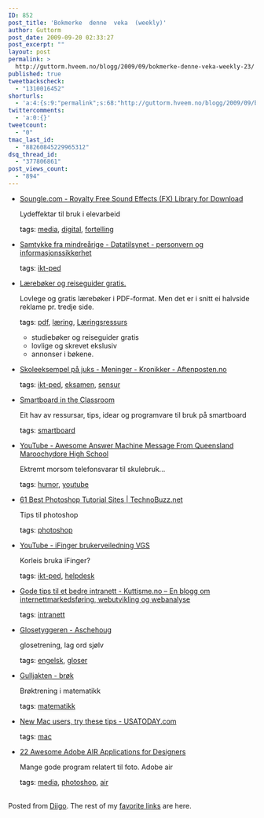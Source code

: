 ```yaml
---
ID: 852
post_title: 'Bokmerke  denne  veka  (weekly)'
author: Guttorm
post_date: 2009-09-20 02:33:27
post_excerpt: ""
layout: post
permalink: >
  http://guttorm.hveem.no/blogg/2009/09/bokmerke-denne-veka-weekly-23/
published: true
tweetbackscheck:
  - "1310016452"
shorturls:
  - 'a:4:{s:9:"permalink";s:68:"http://guttorm.hveem.no/blogg/2009/09/bokmerke-denne-veka-weekly-23/";s:7:"tinyurl";s:25:"http://tinyurl.com/lztxed";s:4:"isgd";s:18:"http://is.gd/3tJCG";s:5:"bitly";s:19:"http://bit.ly/LIyLk";}'
twittercomments:
  - 'a:0:{}'
tweetcount:
  - "0"
tmac_last_id:
  - "88260845229965312"
dsq_thread_id:
  - "377806861"
post_views_count:
  - "894"
---
```

<ul class='diigo-linkroll'><li><p class='diigo-link'><a rel='nofollow' href='http://www.soungle.com'>Soungle.com - Royalty Free Sound Effects (FX) Library for Download</a></p><p class='diigo-description'>Lydeffektar til bruk i elevarbeid</p><p class='diigo-tags'><a style='color:#000 !important;text-decoration:none !important;' href='http://www.diigo.com/cloud/guttorm1979'>tags</a>: <a href='http://www.diigo.com/user/guttorm1979/media'>media</a>, <a href='http://www.diigo.com/user/guttorm1979/digital'>digital</a>, <a href='http://www.diigo.com/user/guttorm1979/fortelling'>fortelling</a></p></li><li><p class='diigo-link'><a rel='nofollow' href='http://www.datatilsynet.no/templates/article____899.aspx'>Samtykke fra mindreårige - Datatilsynet - personvern og informasjonssikkerhet</a></p><p class='diigo-tags'><a style='color:#000 !important;text-decoration:none !important;' href='http://www.diigo.com/cloud/guttorm1979'>tags</a>: <a href='http://www.diigo.com/user/guttorm1979/ikt-ped'>ikt-ped</a></p></li><li><p class='diigo-link'><a rel='nofollow' href='http://bookboon.com/no'>Lærebøker og reiseguider gratis.</a></p><p class='diigo-description'>Lovlege og gratis lærebøker i PDF-format. Men det er i snitt ei halvside reklame pr. tredje side. </p><p class='diigo-tags'><a style='color:#000 !important;text-decoration:none !important;' href='http://www.diigo.com/cloud/guttorm1979'>tags</a>: <a href='http://www.diigo.com/user/guttorm1979/pdf'>pdf</a>, <a href='http://www.diigo.com/user/guttorm1979/læring'>læring</a>, <a href='http://www.diigo.com/user/guttorm1979/Læringsressurs'>Læringsressurs</a></p><ul class='diigo-highlights'><li><div class="content">studiebøker og reiseguider gratis</div></li><li><div class="content">lovlige og skrevet ekslusiv</div></li><li><div class="content">annonser i bøkene.</div></li></ul></li><li><p class='diigo-link'><a rel='nofollow' href='http://www.aftenposten.no/meninger/kronikker/article3271171.ece'>Skoleeksempel på juks - Meninger - Kronikker - Aftenposten.no</a></p><p class='diigo-tags'><a style='color:#000 !important;text-decoration:none !important;' href='http://www.diigo.com/cloud/guttorm1979'>tags</a>: <a href='http://www.diigo.com/user/guttorm1979/ikt-ped'>ikt-ped</a>, <a href='http://www.diigo.com/user/guttorm1979/eksamen'>eksamen</a>, <a href='http://www.diigo.com/user/guttorm1979/sensur'>sensur</a></p></li><li><p class='diigo-link'><a rel='nofollow' href='http://eduscapes.com/sessions/smartboard'>Smartboard in the Classroom</a></p><p class='diigo-description'>Eit hav av ressursar, tips, idear og programvare til bruk på smartboard</p><p class='diigo-tags'><a style='color:#000 !important;text-decoration:none !important;' href='http://www.diigo.com/cloud/guttorm1979'>tags</a>: <a href='http://www.diigo.com/user/guttorm1979/smartboard'>smartboard</a></p></li><li><p class='diigo-link'><a rel='nofollow' href='http://www.youtube.com/watch?v=7C5Rnb7J3sU&feature=PlayList&p=39B7B6D84B586D5B'>YouTube - Awesome Answer Machine Message From Queensland Maroochydore High School</a></p><p class='diigo-description'>Ektremt morsom telefonsvarar til skulebruk...</p><p class='diigo-tags'><a style='color:#000 !important;text-decoration:none !important;' href='http://www.diigo.com/cloud/guttorm1979'>tags</a>: <a href='http://www.diigo.com/user/guttorm1979/humor'>humor</a>, <a href='http://www.diigo.com/user/guttorm1979/youtube'>youtube</a></p></li><li><p class='diigo-link'><a rel='nofollow' href='http://www.technobuzz.net/61-photoshop-tutorial-sites'>61 Best Photoshop Tutorial Sites | TechnoBuzz.net</a></p><p class='diigo-description'>Tips til photoshop</p><p class='diigo-tags'><a style='color:#000 !important;text-decoration:none !important;' href='http://www.diigo.com/cloud/guttorm1979'>tags</a>: <a href='http://www.diigo.com/user/guttorm1979/photoshop'>photoshop</a></p></li><li><p class='diigo-link'><a rel='nofollow' href='http://www.youtube.com/watch?v=D1CcHmBU-bc&feature=player_embedded'>YouTube - iFinger brukerveiledning VGS</a></p><p class='diigo-description'>Korleis bruka iFinger?</p><p class='diigo-tags'><a style='color:#000 !important;text-decoration:none !important;' href='http://www.diigo.com/cloud/guttorm1979'>tags</a>: <a href='http://www.diigo.com/user/guttorm1979/ikt-ped'>ikt-ped</a>, <a href='http://www.diigo.com/user/guttorm1979/helpdesk'>helpdesk</a></p></li><li><p class='diigo-link'><a rel='nofollow' href='http://www.kuttisme.no/2009/09/13/gode-tips-til-et-bedre-intranett'>Gode tips til et bedre intranett - Kuttisme.no – En blogg om internettmarkedsføring, webutvikling og webanalyse</a></p><p class='diigo-tags'><a style='color:#000 !important;text-decoration:none !important;' href='http://www.diigo.com/cloud/guttorm1979'>tags</a>: <a href='http://www.diigo.com/user/guttorm1979/intranett'>intranett</a></p></li><li><p class='diigo-link'><a rel='nofollow' href='http://tjenester.aschehoug.no/glosetygger'>Glosetyggeren - Aschehoug</a></p><p class='diigo-description'>glosetrening, lag ord sjølv</p><p class='diigo-tags'><a style='color:#000 !important;text-decoration:none !important;' href='http://www.diigo.com/cloud/guttorm1979'>tags</a>: <a href='http://www.diigo.com/user/guttorm1979/engelsk'>engelsk</a>, <a href='http://www.diigo.com/user/guttorm1979/gloser'>gloser</a></p></li><li><p class='diigo-link'><a rel='nofollow' href='http://tjenester.aschehoug.no/gulljakten_br'>Gulljakten - brøk</a></p><p class='diigo-description'>Brøktrening i matematikk</p><p class='diigo-tags'><a style='color:#000 !important;text-decoration:none !important;' href='http://www.diigo.com/cloud/guttorm1979'>tags</a>: <a href='http://www.diigo.com/user/guttorm1979/matematikk'>matematikk</a></p></li><li><p class='diigo-link'><a rel='nofollow' href='http://www.usatoday.com/tech/columnist/kimkomando/2009-09-10-mac-tips_N.htm?csp=34'>New Mac users, try these tips - USATODAY.com</a></p><p class='diigo-tags'><a style='color:#000 !important;text-decoration:none !important;' href='http://www.diigo.com/cloud/guttorm1979'>tags</a>: <a href='http://www.diigo.com/user/guttorm1979/mac'>mac</a></p></li><li><p class='diigo-link'><a rel='nofollow' href='http://sixrevisions.com/tools/22-awesome-adobe-air-applications-for-designers'>22 Awesome Adobe AIR Applications for Designers</a></p><p class='diigo-description'>Mange gode program relatert til foto. Adobe air</p><p class='diigo-tags'><a style='color:#000 !important;text-decoration:none !important;' href='http://www.diigo.com/cloud/guttorm1979'>tags</a>: <a href='http://www.diigo.com/user/guttorm1979/media'>media</a>, <a href='http://www.diigo.com/user/guttorm1979/photoshop'>photoshop</a>, <a href='http://www.diigo.com/user/guttorm1979/air'>air</a></p></li></ul><br />Posted from <a href='http://www.diigo.com'>Diigo</a>. The rest of my <a href='http://www.diigo.com/user/guttorm1979'>favorite links</a> are here.